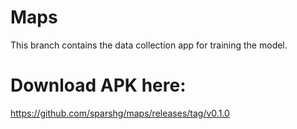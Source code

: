 # Maps

This branch contains the data collection app for training the model.

# Download APK here: 

https://github.com/sparshg/maps/releases/tag/v0.1.0
